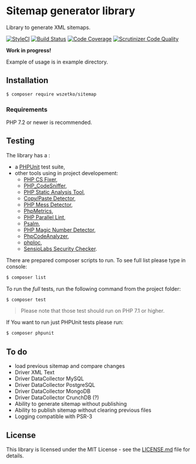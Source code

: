 Sitemap generator library
=========================

Library to generate XML sitemaps.

[![StyleCI](https://github.styleci.io/repos/202325604/shield?branch=master)](https://github.styleci.io/repos/202325604) [![Build Status](https://travis-ci.org/wszetko/sitemap.svg?branch=master)](https://travis-ci.org/wszetko/sitemap) [![Code Coverage](https://scrutinizer-ci.com/g/wszetko/sitemap/badges/coverage.png?b=master)](https://scrutinizer-ci.com/g/wszetko/sitemap/?branch=master) [![Scrutinizer Code Quality](https://scrutinizer-ci.com/g/wszetko/sitemap/badges/quality-score.png?b=master)](https://scrutinizer-ci.com/g/wszetko/sitemap/?branch=master)

__Work in progress!__

Example of usage is in example directory.

Installation
-----

```bash
$ composer require wszetko/sitemap
```

### Requirements

PHP 7.2 or newer is recommended.

Testing
-------

The library has a :

- a [PHPUnit](https://phpunit.de) test suite,
- other tools using in project developement:
    - [PHP CS Fixer](http://cs.sensiolabs.org/),
    - [PHP_CodeSniffer](https://github.com/squizlabs/PHP_CodeSniffer),
    - [PHP Static Analysis Tool](https://github.com/phpstan/phpstan),
    - [Copy/Paste Detector](https://github.com/sebastianbergmann/phpcpd),
    - [PHP Mess Detector](https://phpmd.org),
    - [PhpMetrics](https://www.phpmetrics.org/),
    - [PHP Parallel Lint](https://github.com/JakubOnderka/PHP-Parallel-Lint),
    - [Psalm](https://github.com/vimeo/psalm),
    - [PHP Magic Number Detector](https://github.com/povils/phpmnd),
    - [PhpCodeAnalyzer](https://github.com/wapmorgan/PhpCodeAnalyzer),
    - [phploc](https://github.com/sebastianbergmann/phploc),
    - [SensioLabs Security Checker](https://github.com/sensiolabs/security-checker).

There are prepared composer scripts to run. To see full list please type in console:

```bash
$ composer list
```

To run the *full* tests, run the following command from the project folder:

```bash
$ composer test
```
> Please note that those test should run on PHP 7.1 or higher.

If You want to run just PHPUnit tests please run:
```bash
$ composer phpunit
```

To do
-----

* load previous sitemap and compare changes
* Driver XML Text
* Driver DataCollector MySQL
* Driver DataCollector PostgreSQL
* Driver DataCollector MongoDB
* Driver DataCollector CrunchDB (?)
* Ability to generate sitemap without publishing
* Ability to publish sitemap without clearing previous files
* Logging compatible with PSR-3

## License

This library is licensed under the MIT License - see the [LICENSE.md](LICENSE.md) file for details.
